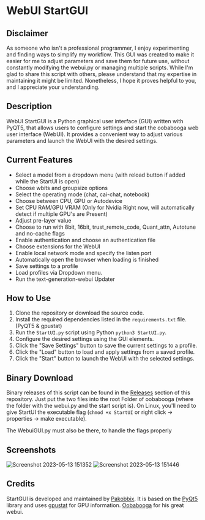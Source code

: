 # WebUI StartGUI

## Disclaimer
As someone who isn't a professional programmer, I enjoy experimenting and finding ways to simplify my workflow. This GUI was created to make it easier for me to adjust parameters and save them for future use, without constantly modifying the webui.py or managing multiple scripts. While I'm glad to share this script with others, please understand that my expertise in maintaining it might be limited. Nonetheless, I hope it proves helpful to you, and I appreciate your understanding.

## Description
WebUI StartGUI is a Python graphical user interface (GUI) written with PyQT5, that allows users to configure settings and start the oobabooga web user interface (WebUI). It provides a convenient way to adjust various parameters and launch the WebUI with the desired settings.

## Current Features
- Select a model from a dropdown menu (with reload button if added while the StartUI is open)
- Choose wbits and groupsize options
- Select the operating mode (chat, cai-chat, notebook)
- Choose between CPU, GPU or Autodevice
- Set CPU RAM/GPU VRAM (Only for Nvidia Right now, will automatically detect if multiple GPU's are Present)
- Adjust pre-layer value
- Choose to run with 8bit, 16bit, trust_remote_code, Quant_attn, Autotune and no-cache flags
- Enable authentication and choose an authentication file
- Choose extensions for the WebUI
- Enable local network mode and specify the listen port
- Automatically open the browser when loading is finished
- Save settings to a profile
- Load profiles via Dropdown menu.
- Run the text-generation-webui Updater

## How to Use
1. Clone the repository or download the source code.
2. Install the required dependencies listed in the `requirements.txt` file. (PyQT5 & gpustat)
3. Run the `StartUI.py` script using Python `python3 StartUI.py`.
4. Configure the desired settings using the GUI elements.
5. Click the "Save Settings" button to save the current settings to a profile.
6. Click the "Load" button to load and apply settings from a saved profile.
7. Click the "Start" button to launch the WebUI with the selected settings.


## Binary Download
Binary releases of this script can be found in the [Releases](https://github.com/Pakobbix/StartUI-oobabooga-webui/releases) section of this repository.
Just put the two files into the root Folder of oobabooga (where the folder with the webui.py and the start script is).
On Linux, you'll need to give StartUI the executable flag (`chmod +x StartUI` or right click -> properties -> make executable).

The WebuiGUI.py must also be there, to handle the flags properly

## Screenshots
![Screenshot 2023-05-13 151352](https://github.com/Pakobbix/StartUI-oobabooga-webui/assets/6762686/80b389c7-d741-4aad-897e-7b2ac73d1af6)
![Screenshot 2023-05-13 151446](https://github.com/Pakobbix/StartUI-oobabooga-webui/assets/6762686/a7967eda-3aa2-4c2e-8f47-d9232958df40)

## Credits
StartGUI is developed and maintained by [Pakobbix](https://github.com/Pakobbix). 
It is based on the [PyQt5](https://pypi.org/project/PyQt5/) library and uses [gpustat](https://pypi.org/project/gpustat/) for GPU information.
[Oobabooga](https://github.com/oobabooga/text-generation-webui) for his great webui.
